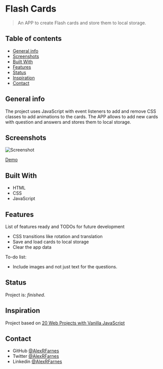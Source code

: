 # Flash Cards

> An APP to create Flash cards and store them to local storage.

## Table of contents

- [General info](#general-info)
- [Screenshots](#screenshots)
- [Built With](#built-with)
- [Features](#features)
- [Status](#status)
- [Inspiration](#inspiration)
- [Contact](#contact)

## General info

The project uses JavaScript with event listeners to add and remove CSS classes to add animations to the cards. The APP allows to add new cards with question and answers and stores them to local storage.

## Screenshots

![Screenshot](./images/screenshot.png)

[Demo]()

## Built With

- HTML
- CSS
- JavaScript

## Features

List of features ready and TODOs for future development

- CSS transitions like rotation and translation
- Save and load cards to local storage
- Clear the app data

To-do list:

- Include images and not just text for the questions.

## Status

Project is: _finished_.

## Inspiration

Project based on [20 Web Projects with Vanilla JavaScript](https://www.udemy.com/course/web-projects-with-vanilla-javascript/)

## Contact

- GitHub [@AlexRFarnes](https://github.com/AlexRFarnes)
- Twitter [@AlexRFarnes](https://twitter.com/alexrfarnes)
- Linkedin [@AlexRFarnes](https://www.linkedin.com/in/alexrfarnes/)
